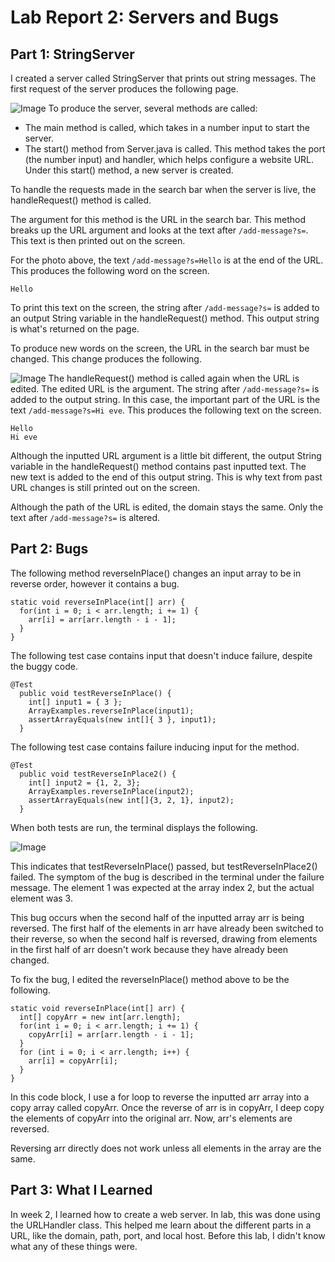 # Lab Report 2: Servers and Bugs
## Part 1: StringServer
I created a server called StringServer that prints out string messages. The first request of the server produces the following page.

![Image](https://user-images.githubusercontent.com/122569733/215231995-69a9c05c-8059-4c3c-ac9d-a43959f86e85.png)
To produce the server, several methods are called: 
- The main method is called, which takes in a number input to start the server.
- The start() method from Server.java is called. This method takes the port (the number input) and handler, which helps configure a website URL. Under this start() method, a new server is created.  

To handle the requests made in the search bar when the server is live, the handleRequest() method is called.

The argument for this method is the URL in the search bar. This method breaks up the URL argument and looks at the text after `/add-message?s=`. This text is then printed out on the screen.

For the photo above, the text `/add-message?s=Hello` is at the end of the URL. This produces the following word on the screen. 
```
Hello
``` 
To print this text on the screen, the string after `/add-message?s=` is added to an output String variable in the handleRequest() method. This output string is what's returned on the page. 

To produce new words on the screen, the URL in the search bar must be changed. This change produces the following. 

![Image](https://user-images.githubusercontent.com/122569733/215233406-fdbb2a32-e033-4e72-85dd-0055ec5a2c0d.png)
The handleRequest() method is called again when the URL is edited. The edited URL is the argument. The string after `/add-message?s=` is added to the output string. In this case, the important part of the URL is the text `/add-message?s=Hi eve`. This produces the following text on the screen.
```
Hello
Hi eve
```
Although the inputted URL argument is a little bit different, the output String variable in the handleRequest() method contains past inputted text. The new text is added to the end of this output string. This is why text from past URL changes is still printed out on the screen.

Although the path of the URL is edited, the domain stays the same. Only the text after `/add-message?s=` is altered.
## Part 2: Bugs 
The following method reverseInPlace() changes an input array to be in reverse order, however it contains a bug.
```
static void reverseInPlace(int[] arr) {
  for(int i = 0; i < arr.length; i += 1) {
    arr[i] = arr[arr.length - i - 1];
  }
}
```
The following test case contains input that doesn't induce failure, despite the buggy code.
```
@Test 
  public void testReverseInPlace() {
    int[] input1 = { 3 };
    ArrayExamples.reverseInPlace(input1);
    assertArrayEquals(new int[]{ 3 }, input1);
  }
```
The following test case contains failure inducing input for the method.
``` 
@Test
  public void testReverseInPlace2() {
    int[] input2 = {1, 2, 3};
    ArrayExamples.reverseInPlace(input2);
    assertArrayEquals(new int[]{3, 2, 1}, input2);
  }
```
When both tests are run, the terminal displays the following. 

![Image](https://user-images.githubusercontent.com/122569733/215306491-7e18b4ed-afb9-4661-8438-d5f97641fd14.png)

This indicates that testReverseInPlace() passed, but testReverseInPlace2() failed. The symptom of the bug is described in the terminal under the failure message. The element 1 was expected at the array index 2, but the actual element was 3.

This bug occurs when the second half of the inputted array arr is being reversed. The first half of the elements in arr have already been switched to their reverse, so when the second half is reversed, drawing from elements in the first half of arr doesn't work because they have already been changed. 

To fix the bug, I edited the reverseInPlace() method above to be the following.
```
static void reverseInPlace(int[] arr) {
  int[] copyArr = new int[arr.length];
  for(int i = 0; i < arr.length; i += 1) {
    copyArr[i] = arr[arr.length - i - 1];
  }
  for (int i = 0; i < arr.length; i++) {
    arr[i] = copyArr[i];
  }
}
```
In this code block, I use a for loop to reverse the inputted arr array into a copy array called copyArr. Once the reverse of arr is in copyArr, I deep copy the elements of copyArr into the original arr. Now, arr's elements are reversed.

Reversing arr directly does not work unless all elements in the array are the same. 
## Part 3: What I Learned
In week 2, I learned how to create a web server. In lab, this was done using the URLHandler class. This helped me learn about the different parts in a URL, like the domain, path, port, and local host. Before this lab, I didn't know what any of these things were. 
